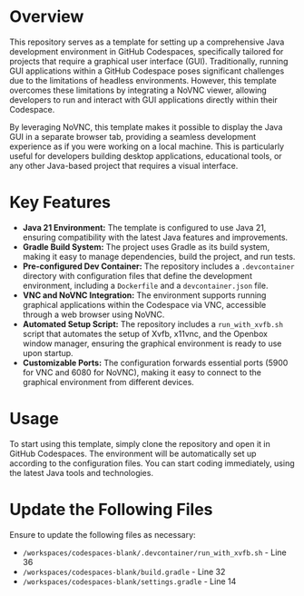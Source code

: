 # Overview
This repository serves as a template for setting up a comprehensive Java development environment in GitHub Codespaces, specifically tailored for projects that require a graphical user interface (GUI). Traditionally, running GUI applications within a GitHub Codespace poses significant challenges due to the limitations of headless environments. However, this template overcomes these limitations by integrating a NoVNC viewer, allowing developers to run and interact with GUI applications directly within their Codespace.

By leveraging NoVNC, this template makes it possible to display the Java GUI in a separate browser tab, providing a seamless development experience as if you were working on a local machine. This is particularly useful for developers building desktop applications, educational tools, or any other Java-based project that requires a visual interface.

# Key Features
- **Java 21 Environment:** The template is configured to use Java 21, ensuring compatibility with the latest Java features and improvements.
- **Gradle Build System:** The project uses Gradle as its build system, making it easy to manage dependencies, build the project, and run tests.
- **Pre-configured Dev Container:** The repository includes a `.devcontainer` directory with configuration files that define the development environment, including a `Dockerfile` and a `devcontainer.json` file.
- **VNC and NoVNC Integration:** The environment supports running graphical applications within the Codespace via VNC, accessible through a web browser using NoVNC.
- **Automated Setup Script:** The repository includes a `run_with_xvfb.sh` script that automates the setup of Xvfb, x11vnc, and the Openbox window manager, ensuring the graphical environment is ready to use upon startup.
- **Customizable Ports:** The configuration forwards essential ports (5900 for VNC and 6080 for NoVNC), making it easy to connect to the graphical environment from different devices.

# Usage
To start using this template, simply clone the repository and open it in GitHub Codespaces. The environment will be automatically set up according to the configuration files. You can start coding immediately, using the latest Java tools and technologies.

# Update the Following Files

Ensure to update the following files as necessary:

- `/workspaces/codespaces-blank/.devcontainer/run_with_xvfb.sh` - Line 36
- `/workspaces/codespaces-blank/build.gradle` - Line 32
- `/workspaces/codespaces-blank/settings.gradle` - Line 14
